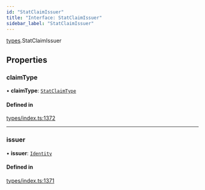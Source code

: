 ```yaml
---
id: "StatClaimIssuer"
title: "Interface: StatClaimIssuer"
sidebar_label: "StatClaimIssuer"
---
```


[types](../../../modules/Types/Types.md).StatClaimIssuer

## Properties

### claimType

• **claimType**: [`StatClaimType`](../../../modules/Types/Types.md#statclaimtype)

#### Defined in

[types/index.ts:1372](https://github.com/PolymeshAssociation/polymesh-sdk/blob/acc2284c/src/types/index.ts#L1372)

___

### issuer

• **issuer**: [`Identity`](../../../classes/API/Entities/Identity/Identity.md)

#### Defined in

[types/index.ts:1371](https://github.com/PolymeshAssociation/polymesh-sdk/blob/acc2284c/src/types/index.ts#L1371)
